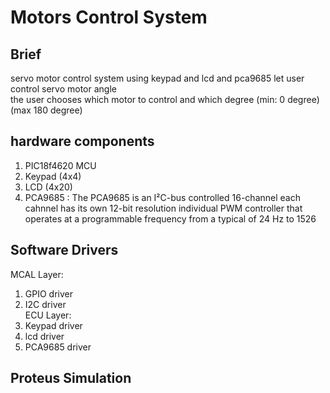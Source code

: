 
# Motors Control  System




## Brief
servo motor control system using keypad and lcd and pca9685 let user control servo motor angle \
the user chooses which motor to control and which degree (min: 0 degree) (max 180 degree)

## hardware components
1. PIC18f4620 MCU
2. Keypad (4x4)
3. LCD (4x20)
4. PCA9685 : The PCA9685 is an I²C-bus controlled 16-channel  each cahnnel has its own 12-bit resolution individual PWM controller that operates at a programmable frequency from a typical of 24 Hz to 1526
## Software Drivers

MCAL Layer:

1. GPIO driver
2. I2C driver
\
ECU Layer:
1. Keypad driver
2. lcd driver
3. PCA9685 driver 


## Proteus Simulation